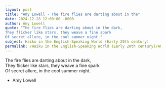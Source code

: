 ```yaml
---
layout: post
title: "Amy Lowell - The fire flies are darting about in the"
date: 2024-12-28 12:00:00 -0000
author: Amy Lowell
quote: "The fire flies are darting about in the dark,  
They flicker like stars, they weave a fine spark  
Of secret allure, in the cool summer night."
subject: Haiku in the English-Speaking World (Early 20th century)
permalink: /Haiku in the English-Speaking World (Early 20th century)/Amy Lowell/Amy Lowell - The fire flies are darting about in the
---
```


The fire flies are darting about in the dark,  
They flicker like stars, they weave a fine spark  
Of secret allure, in the cool summer night.

- Amy Lowell

